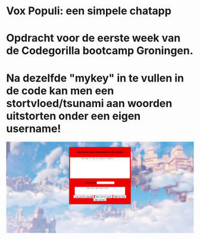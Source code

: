 # Vox Populi: een simpele chatapp 
# Opdracht voor de eerste week van de Codegorilla bootcamp Groningen.
# Na dezelfde "mykey" in te vullen in de code kan men een stortvloed/tsunami aan woorden uitstorten onder een eigen username!

![Alt text](https://github.com/JorikdeBoer/Vox-Populi/blob/master/Vox%20populi.png?raw=true "Vox Populi")
